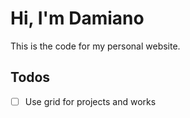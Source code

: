 # Hi, I'm Damiano

This is the code for my personal website.

## Todos

- [ ] Use grid for projects and works
